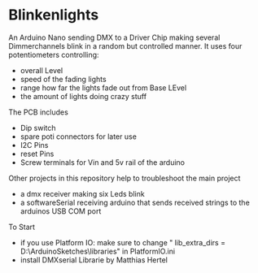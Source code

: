 # Blinkenlights

An Arduino Nano sending DMX to a Driver Chip making several Dimmerchannels blink in a random but controlled manner.
It uses four potentiometers controlling:
- overall Level
- speed of the fading lights
- range how far the lights fade out from Base LEvel
- the amount of lights doing crazy stuff

The PCB includes
- Dip switch
- spare poti connectors for later use
- I2C Pins
- reset Pins
- Screw terminals for Vin and 5v rail of the arduino

Other projects in this repository help to troubleshoot the main project
- a dmx receiver making six Leds blink
- a softwareSerial receiving arduino that sends received strings to the arduinos USB COM port

To Start
- if you use Platform IO: make sure to change " lib_extra_dirs = D:\ArduinoSketches\libraries" in PlatformIO.ini
- install DMXserial Librarie by Matthias Hertel
